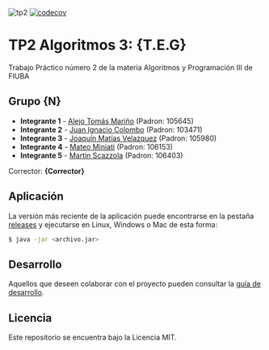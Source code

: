 ![tp2](https://github.com/alejo-marino/algo3_tp2/actions/workflows/build.yml/badge.svg) [![codecov](https://codecov.io/gh/alejo-marino/algo3_tp2/branch/master/graph/badge.svg)](https://codecov.io/gh/alejo-marino/algo3_tp2)

# TP2 Algoritmos 3: {T.E.G} 

Trabajo Práctico número 2 de la materia Algoritmos y Programación III de FIUBA

## Grupo {N}

* **Integrante 1** - [Alejo Tomás Mariño](https://github.com/alejo-marino) (Padron: 105645)
* **Integrante 2** - [Juan Ignacio Colombo](https://github.com/juanicolombo97) (Padron: 103471)
* **Integrante 3** - [Joaquín Matías Velazquez](https://github.com/jm-velazquez) (Padron: 105980)
* **Integrante 4** - [Mateo Miniati](https://github.com/miniatimat) (Padron: 106153)
* **Integrante 5** - [Martin Scazzola](https://github.com/MartinScazzola) (Padron: 106403)

Corrector: **{Corrector}**

## Aplicación

La versión más reciente de la aplicación puede encontrarse en la pestaña [releases](https://github.com/alejo-marino/algo3_tp2/releases/latest) y ejecutarse en Linux, Windows o Mac de esta forma:

```bash
$ java -jar <archivo.jar>
```

## Desarrollo

Aquellos que deseen colaborar con el proyecto pueden consultar la [guía de desarrollo](./docs/Desarrollo.md).

## Licencia

Este repositorio se encuentra bajo la Licencia MIT.


